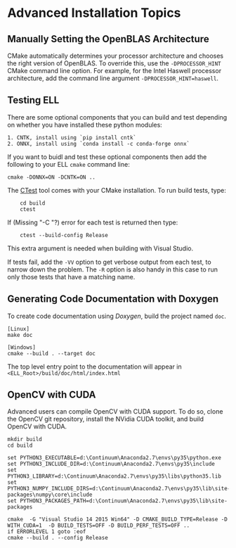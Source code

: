 # Advanced Installation Topics

## Manually Setting the OpenBLAS Architecture

CMake automatically determines your processor architecture and chooses the right version of OpenBLAS. To override this, use the `-DPROCESSOR_HINT` CMake command line option. For example, for the Intel Haswell processor architecture, add the command line argument `-DPROCESSOR_HINT=haswell`.

## Testing ELL 

There are some optional components that you can build and test depending on 
whether you have installed these python modules:

    1. CNTK, install using `pip install cntk`
    2. ONNX, install using `conda install -c conda-forge onnx`

If you want to buidl and test these optional components then add the following to your ELL `cmake` command line:

```shell
cmake -DONNX=ON -DCNTK=ON ..
```

The [CTest](https://cmake.org/cmake/help/v3.9/manual/ctest.1.html) tool comes with your CMake installation. To run build tests, type:

```shell
    cd build
    ctest
```
If (Missing "-C "?) error for each test is returned then type:
```shell
    ctest --build-config Release 
```
This extra argument is needed when building with Visual Studio.

If tests fail, add the `-VV` option to get verbose output from each test, to narrow down the problem.  The `-R` option is also handy in this case to run only those tests that have a matching name.

## Generating Code Documentation with Doxygen

To create code documentation using *Doxygen*, build the project named `doc`.

```
[Linux]
make doc

[Windows]
cmake --build . --target doc
```

The top level entry point to the documentation will appear in `<ELL_Root>/build/doc/html/index.html`

## OpenCV with CUDA

Advanced users can compile OpenCV with CUDA support. To do so, clone the OpenCV git repository, install the NVidia CUDA toolkit, and build OpenCV with CUDA.

    mkdir build
    cd build

    set PYTHON3_EXECUTABLE=d:\Continuum\Anaconda2.7\envs\py35\python.exe
    set PYTHON3_INCLUDE_DIR=d:\Continuum\Anaconda2.7\envs\py35\include
    set PYTHON3_LIBRARY=d:\Continuum\Anaconda2.7\envs\py35\libs\python35.lib
    set PYTHON3_NUMPY_INCLUDE_DIRS=d:\Continuum\Anaconda2.7\envs\py35\lib\site-packages\numpy\core\include
    set PYTHON3_PACKAGES_PATH=d:\Continuum\Anaconda2.7\envs\py35\lib\site-packages

    cmake  -G "Visual Studio 14 2015 Win64" -D CMAKE_BUILD_TYPE=Release -D WITH_CUDA=1  -D BUILD_TESTS=OFF -D BUILD_PERF_TESTS=OFF ..
    if ERRORLEVEL 1 goto :eof
    cmake --build . --config Release
